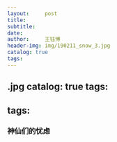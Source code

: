 ```yaml
--- 
layout:     post 
title:     
subtitle:  
date:       
author:     王钰博 
header-img: img/190211_snow_3.jpg
catalog: true
tags:
--- 
```

.jpg
catalog: true
tags:
--- 
tags: 
 --- 
### 神仙们的忧虑

